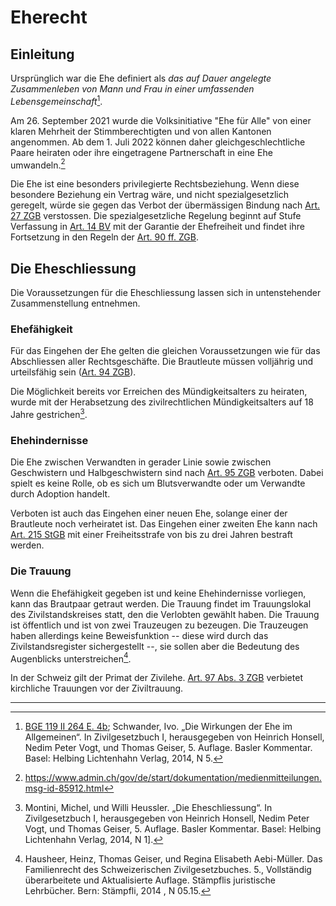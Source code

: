 # Eherecht

## Einleitung

Ursprünglich war die Ehe definiert als *das auf Dauer angelegte
Zusammenleben von Mann und Frau in 
einer umfassenden Lebensgemeinschaft*[^1].

Am 26. September 2021 wurde die Volksinitiative "Ehe für Alle" von einer
klaren Mehrheit der Stimmberechtigten und von allen Kantonen
angenommen. Ab dem 1. Juli 2022 können daher gleichgeschlechtliche Paare heiraten oder
ihre eingetragene Partnerschaft in eine Ehe umwandeln.[^20]

Die Ehe ist eine besonders privilegierte Rechtsbeziehung. Wenn diese besondere Beziehung ein
Vertrag wäre, und nicht spezialgesetzlich geregelt,
würde sie gegen das Verbot der übermässigen Bindung nach [Art. 27
ZGB](https://www.fedlex.admin.ch/eli/cc/24/233_245_233/de#art_27)
verstossen. Die spezialgesetzliche Regelung beginnt auf Stufe
Verfassung in [Art. 14 BV](https://www.fedlex.admin.ch/eli/cc/1999/404/de#art_14) mit der Garantie der Ehefreiheit und findet
ihre Fortsetzung in den Regeln der [Art. 90 ff. ZGB](https://www.fedlex.admin.ch/eli/cc/24/233_245_233/de#part_2/part_1).

## Die Eheschliessung

Die Voraussetzungen für die Eheschliessung lassen sich in untenstehender
Zusammenstellung entnehmen.

### Ehefähigkeit

Für das Eingehen der Ehe gelten die gleichen Voraussetzungen wie für das
Abschliessen aller Rechtsgeschäfte. Die Brautleute müssen volljährig und
urteilsfähig sein ([Art. 94 ZGB](https://www.fedlex.admin.ch/eli/cc/24/233_245_233/de#art_94)).

Die Möglichkeit bereits vor Erreichen des Mündigkeitsalters zu heiraten,
wurde mit der Herabsetzung des zivilrechtlichen Mündigkeitsalters auf 18
Jahre gestrichen[^3].

### Ehehindernisse

Die Ehe zwischen Verwandten in gerader Linie sowie zwischen Geschwistern
und Halbgeschwistern sind nach [Art. 95
ZGB](https://www.fedlex.admin.ch/eli/cc/24/233_245_233/de#art_95)
verboten. Dabei spielt es
keine Rolle, ob es sich um Blutsverwandte oder um Verwandte durch
Adoption handelt.

Verboten ist auch das Eingehen einer neuen Ehe, solange einer der
Brautleute noch verheiratet ist. Das Eingehen einer zweiten Ehe kann
nach [Art. 215 StGB](https://www.fedlex.admin.ch/eli/cc/54/757_781_799/de#book_2/tit_6/lvl_d4e604) mit einer Freiheitsstrafe von bis zu drei Jahren
bestraft werden.

### Die Trauung

Wenn die Ehefähigkeit gegeben ist und keine Ehehindernisse vorliegen,
kann das Brautpaar getraut werden. Die Trauung findet im Trauungslokal
des Zivilstandskreises statt, den die Verlobten gewählt haben. Die
Trauung ist öffentlich und ist von zwei Trauzeugen zu bezeugen. Die
Trauzeugen haben allerdings keine Beweisfunktion -- diese wird durch das
Zivilstandsregister sichergestellt --, sie sollen aber die Bedeutung des
Augenblicks unterstreichen[^5].

In der Schweiz gilt der Primat der Zivilehe. [Art. 97 Abs. 3
ZGB](https://www.fedlex.admin.ch/eli/cc/24/233_245_233/de#art_97)
verbietet kirchliche Trauungen vor der Ziviltrauung.

---


[^1]: [BGE 119 II 264 E. 4b](http://relevancy.bger.ch/php/clir/http/index.php?highlight_docid=atf%3A%2F%2F119-II-264%3Ade&lang=de&type=show_document#:~:text=Nach%20Art.%2054,zu%20Art.%2054); Schwander, Ivo. „Die Wirkungen der Ehe im Allgemeinen“. In Zivilgesetzbuch I, herausgegeben von Heinrich Honsell, Nedim Peter Vogt, und Thomas Geiser, 5. Auflage. Basler Kommentar. Basel: Helbing Lichtenhahn Verlag, 2014, N 5.

[^2]: Hausheer, Heinz, Thomas Geiser, und Regina Elisabeth Aebi-Müller.
    Das Familienrecht des Schweizerischen Zivilgesetzbuches. 5.,
    Vollständig überarbeitete und Aktualisierte Auflage. Stämpflis
    juristische Lehrbücher. Bern: Stämpfli, 2014 (Zitiert Familienrecht ZGB), N 05.01.

[^3]: Montini, Michel, und Willi Heussler. „Die Eheschliessung“. In Zivilgesetzbuch I, herausgegeben von Heinrich Honsell, Nedim Peter Vogt, und Thomas Geiser, 5. Auflage. Basler Kommentar. Basel: Helbing Lichtenhahn Verlag, 2014, N 1].

[^4]: Familienrecht ZGB, N 05.08.

[^5]: Hausheer, Heinz, Thomas Geiser, und Regina Elisabeth Aebi-Müller.
    Das Familienrecht des Schweizerischen Zivilgesetzbuches. 5.,
    Vollständig überarbeitete und Aktualisierte Auflage. Stämpflis
    juristische Lehrbücher. Bern: Stämpfli, 2014 , N 05.15.

[^20]: https://www.admin.ch/gov/de/start/dokumentation/medienmitteilungen.msg-id-85912.html
